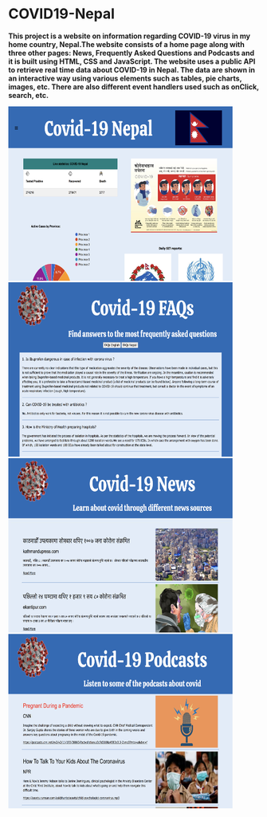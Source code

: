 # COVID19-Nepal

**This project is a website on information regarding COVID-19 virus in my home country, Nepal.The website consists of a home page along with three other pages: News, Frequently Asked Questions and Podcasts and it is built using HTML, CSS and JavaScript. The website uses a public API to retrieve real time data about COVID-19 in Nepal. The data are shown in an interactive way using various elements such as tables, pie charts, images, etc. There are also different event handlers used such as onClick, search, etc.**


<img src="https://github.com/SavidBasnyat/COVID19-Nepal/blob/main/Covid19-Nepal/homePage.png" width="450px" height="350">
<img src="https://github.com/SavidBasnyat/COVID19-Nepal/blob/main/Covid19-Nepal/FAQPage.png" width="450px" height="350">
<img src="https://github.com/SavidBasnyat/COVID19-Nepal/blob/main/Covid19-Nepal/newsPage.png" width="450px" height="350">
<img src="https://github.com/SavidBasnyat/COVID19-Nepal/blob/main/Covid19-Nepal/podcastPage.png" width="450px" height="350">

